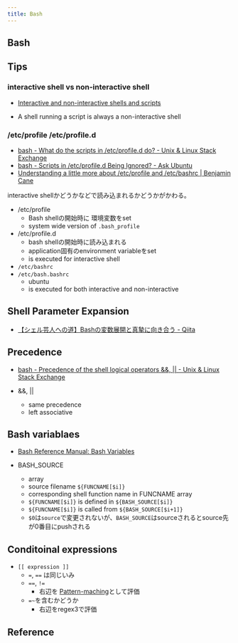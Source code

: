 ```yaml
---
title: Bash
---
```


## Bash

## Tips

### interactive shell vs non-interactive shell
* [Interactive and non-interactive shells and scripts](https://www.tldp.org/LDP/abs/html/intandnonint.html)

* A shell running a script is always a non-interactive shell

### /etc/profile /etc/profile.d
* [bash - What do the scripts in /etc/profile.d do? - Unix & Linux Stack Exchange](https://unix.stackexchange.com/questions/64258/what-do-the-scripts-in-etc-profile-d-do)
* [bash - Scripts in /etc/profile.d Being Ignored? - Ask Ubuntu](https://askubuntu.com/questions/438150/scripts-in-etc-profile-d-being-ignored)
* [Understanding a little more about /etc/profile and /etc/bashrc | Benjamin Cane](http://bencane.com/2013/09/16/understanding-a-little-more-about-etcprofile-and-etcbashrc/)

interactive shellかどうかなどで読み込まれるかどうかがかわる。


* /etc/profile
    * Bash shellの開始時に 環境変数をset
    * system wide version of `.bash_profile`
* /etc/profile.d
    * bash shellの開始時に読み込まれる
    * application固有のenvironment variableをset
    * is executed for interactive shell
* `/etc/bashrc`
* `/etc/bash.bashrc`
    * ubuntu
    * is executed for both interactive and non-interactive

## Shell Parameter Expansion
* [【シェル芸人への道】Bashの変数展開と真摯に向き合う - Qiita](https://qiita.com/t_nakayama0714/items/80b4c94de43643f4be51)


## Precedence
* [bash - Precedence of the shell logical operators &&, || - Unix & Linux Stack Exchange](https://unix.stackexchange.com/questions/88850/precedence-of-the-shell-logical-operators)

* &&, ||
    * same precedence
    * left associative

## Bash variablaes
* [Bash Reference Manual: Bash Variables](https://www.gnu.org/software/bash/manual/html_node/Bash-Variables.html)


* BASH_SOURCE
    * array
    * source filename `${FUNCNAME[$i]}`
    * corresponding shell function name in FUNCNAME array
    * `${FUNCNAME[$i]}` is defined in `${BASH_SOURCE[$i]}`
    * `${FUNCNAME[$i]}` is called from `${BASH_SOURCE[$i+1]}`
    * `$0`は`source`で変更されないが、`BASH_SOURCE`はsourceされるとsource先が0番目にpushされる

## Conditoinal expressions

* `[[ expression ]]`
    * `=`, `==` は同じいみ
    * `==`, `!=`
        * 右辺を [Pattern-maching](https://tiswww.case.edu/php/chet/bash/bashref.html#Pattern-Matching)として評価
    * `=~`を含むかどうか
        * 右辺をregex3で評価

## Reference
